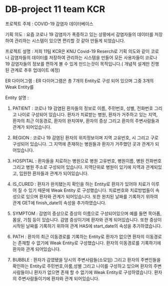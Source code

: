 # DB-project 11 team KCR


프로젝트 주제 : COVID-19 감염자 데이터베이스

기획 의도 : 요즘 코로나 19 감염자가 폭증하고 있는 상황에서 감염자들의 데이터를 저장하여 관리하는 시스템이 있으면 편리할 것 같아 만들게 되었습니다.

프로젝트 설명 : 저희 11팀 KCR은 KNU Covid-19 Reserch로 기획 의도와 같이 코로나 감염자들의 데이터를 저장하여 관리하는 시스템을 만들어 모든 사용자들이 코로나 19 감염자들의 정보를 편하게 볼 수 있게 만드는것이 목적입니다.( 개념적 설계만 진행된 관계로 추후 업데이트 예정)

ER 다이어그램 : ER 다이어그램은 총 7개의 Entity로 구성 되어 있으며 그중 3개의 Weak Entity를 

Entity 설명 : 

1) PATIENT : 코로나 19 감염된 환자들의 정보로 이름, 주민번호, 성별, 전화번호 그리고 나이로 구성되어 있습니다. 환자가 치료받는 병원, 환자가 거주하고 있는 지역, 환자의 최근 이동경로, 환자의 완치여부, 환자의 증상 그리고 환자의 주변사람들과 관계가 되어있습니다. 

2) REGION : 코로나 19 감염된 환자의 위치정보이며 지역 고유번호, 시 그리고 구로 구성되어 있습니다. 그 지역에 존재하는 병원들과 환자가 거주했던 곳과 관계가 되어있습니다. 

3) HOSPITAL : 환자들을 치료하는 병원으로 병원 고유번호, 병원이름, 병원 전화번호 그리고 병원 주소로 구성되어 있습니다. 지역단위로 병원이 있기에 지역과 관계되있고, 입원한 환자들과 관계가 되어있습니다.

4) IS_CURED : 환자가 완치됐는지 확인을 하는 Entity로 환자가 있어야 치료가 이루어 질 수 있기 때문에 Weak Entity 로 구성했습니다. 치료번호와 치료방법들이 속성으로 있으며 환자와 관계가 되어있습니다. 또한 완치된 날짜를 기록하기 위하여 관계 GET에 finish_date의 속성을 추가하였습니다.

5) SYMPTOM : 감염의 증상으로 증상의 이름으로 구성되어있으며 예를 들면 목아픔, 몸살, 기침 등이 있습니다. 감염 증상이기에 환자와 관계 되어있습니다. 또한 증상이 시작된 날짜를 기록하기 위하여 관계 HAS에 start_date의 속성을 추가하였습니다.

6) PATH : 환자의 최근 이동경로를 기록하는 Entity로 환자가 없으면 환자의 이동경로는 존재할 수 없기에 Weak Entity로 구성했습니다. 환자의 이동경로를 기록하기에 환자와 관계 되어있습니다.

7) BUBBLE : 환자가 감였됐을 당시의 주변사람들(소모임) 그리고 환자의 주변인들을 확인하는 Entity로 주민번호,아룸,성별 그리고 나이를 구성하고 있으며 환자의 주변사람들이니 환자가 없으면 존재 할 수 없기에 Weak Entity로 구성하였습니다. 환자의 주변사람들이기에 환자와 관계 되어있습니다.  

